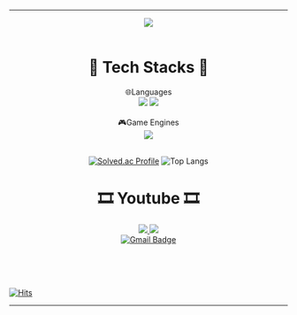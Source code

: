 ***
<div align= "center">
    <img src="https://capsule-render.vercel.app/api?type=wave&color=auto&height=180&text=Hello,%20Jealousing%20profile.&desc=I%20wanna%20be%20GameClientProgrammer&descSize=30&descAlignY=80&animation=blink&fontColor=000000&fontSize=65" />
    </div>
<br>

# <div align = "center"> 🧰  **Tech Stacks** 🧰 </div>
<div align = "center"><div align = "center">
🌐Languages <br>
<img src="https://img.shields.io/badge/C++-0000CC?style=flat-square&logo=cplusplus&logoColor=white"/>
<img src="https://img.shields.io/badge/Csharp-0000CC?style=flat-square&logo=csharp&logoColor=white"/>
</div>
 
<br>
<div align = "center">
🎮Game Engines <br>
<img src="https://img.shields.io/badge/Unity Engine-000000?style=flat-square&logo=unity&logoColor=white"/>
</div>
<br>

 [![Solved.ac Profile](http://mazassumnida.wtf/api/v2/generate_badge?boj=jealous0324)](https://solved.ac/jealous0324/)
 ![Top Langs](https://github-readme-stats.vercel.app/api/top-langs/?username=Jealousing&layout=compact&theme=dark)
 
# <div align = "center"> 🎞️ **Youtube** 🎞️  </div>
<a href="https://www.youtube.com/channel/UCt0ZnTLCoGqdj9U5uW6Yb-g" target='_blank'><img src="https://img.shields.io/badge/Study_Youtube-FF0000?style=flat-square&logo=YouTube&logoColor=white"/> <a href="https://www.youtube.com/c/%EC%A7%88%ED%88%AC" target='_blank'><img src="https://img.shields.io/badge/GamePlaying_Youtube-FF0000?style=flat-square&logo=YouTube&logoColor=white"/>
<br>
  [![Gmail Badge](https://img.shields.io/badge/Gmail-d14836?style=flat-square&logo=Gmail&logoColor=white&link=mailto:jealous0324@gmail.com)](mailto:jealous0324@gmail.com)
 </div>
<br><br><br>
 
 
  [![Hits](https://hits.seeyoufarm.com/api/count/incr/badge.svg?url=https%3A%2F%2Fgithub.com%2FJealousing%2Fhit-counter&count_bg=%2379C83D&title_bg=%23555555&icon=&icon_color=%23E7E7E7&title=hits&edge_flat=false)](https://hits.seeyoufarm.com)

 
 ***
